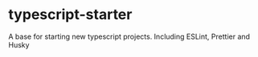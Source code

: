 # typescript-starter
A base for starting new typescript projects. Including ESLint, Prettier and Husky
